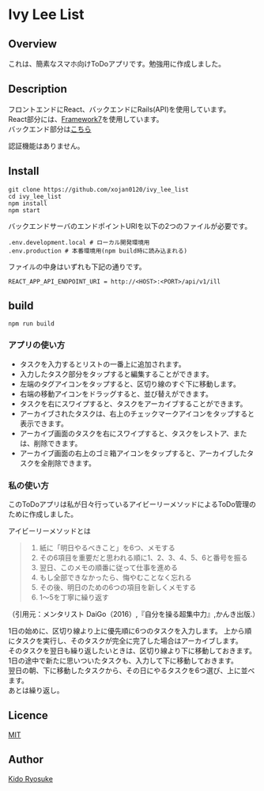 Ivy Lee List
===

## Overview
これは、簡素なスマホ向けToDoアプリです。勉強用に作成しました。  

## Description
フロントエンドにReact、バックエンドにRails(API)を使用しています。  
React部分には、[Framework7](https://framework7.io/react/)を使用しています。  
バックエンド部分は[こちら](https://github.com/xojan0120/ivy_lee_list_api)  

認証機能はありません。

## Install
```
git clone https://github.com/xojan0120/ivy_lee_list
cd ivy_lee_list
npm install
npm start
```

バックエンドサーバのエンドポイントURIを以下の2つのファイルが必要です。
```
.env.development.local # ローカル開発環境用
.env.production # 本番環境用(npm build時に読み込まれる)
```

ファイルの中身はいずれも下記の通りです。
```
REACT_APP_API_ENDPOINT_URI = http://<HOST>:<PORT>/api/v1/ill
```

## build
```
npm run build
```

### アプリの使い方
* タスクを入力するとリストの一番上に追加されます。
* 入力したタスク部分をタップすると編集することができます。
* 左端のタグアイコンをタップすると、区切り線のすぐ下に移動します。
* 右端の移動アイコンをドラッグすると、並び替えができます。
* タスクを右にスワイプすると、タスクをアーカイブすることができます。
* アーカイブされたタスクは、右上のチェックマークアイコンをタップすると表示できます。
* アーカイブ画面のタスクを右にスワイプすると、タスクをレストア、または、削除できます。
* アーカイブ画面の右上のゴミ箱アイコンをタップすると、アーカイブしたタスクを全削除できます。

### 私の使い方
このToDoアプリは私が日々行っているアイビーリーメソッドによるToDo管理のために作成しました。  

アイビーリーメソッドとは
> 1. 紙に「明日やるべきこと」を6つ、メモする
> 2. その6項目を重要だと思われる順に1、2、3、4、5、6と番号を振る
> 3. 翌日、このメモの順番に従って仕事を進める
> 4. もし全部できなかったら、悔やむことなく忘れる
> 5. その後、明日のための6つの項目を新しくメモする
> 6. 1～5を丁寧に繰り返す

（引用元：メンタリスト DaiGo（2016）,『自分を操る超集中力』,かんき出版.）

1日の始めに、区切り線より上に優先順に6つのタスクを入力します。
上から順にタスクを実行し、そのタスクが完全に完了した場合はアーカイブします。  
そのタスクを翌日も繰り返したいときは、区切り線より下に移動しておきます。  
1日の途中で新たに思いついたタスクも、入力して下に移動しておきます。  
翌日の朝、下に移動したタスクから、その日にやるタスクを6つ選び、上に並べます。  
あとは繰り返し。

## Licence
[MIT](https://opensource.org/licenses/MIT)

## Author
[Kido Ryosuke](https://github.com/xojan0120)
